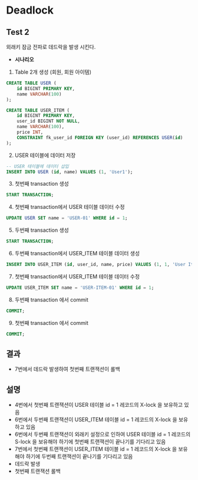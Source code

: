 # Deadlock

## Test 2
외래키 잠금 전파로 데드락을 발생 시킨다.

- **시나리오**
1. Table 2개 생성 (회원, 회원 아이템)
```sql
CREATE TABLE USER (
    id BIGINT PRIMARY KEY,
    name VARCHAR(100)
);

CREATE TABLE USER_ITEM (
    id BIGINT PRIMARY KEY,
    user_id BIGINT NOT NULL,
    name VARCHAR(100),
    price INT,
    CONSTRAINT fk_user_id FOREIGN KEY (user_id) REFERENCES USER(id)
);
```

2. USER 테이블에 데이터 저장
```sql
-- USER 테이블에 데이터 삽입
INSERT INTO USER (id, name) VALUES (1, 'User1');
```

3. 첫번째 transaction 생성
```sql
START TRANSACTION;
```
4. 첫번째 transaction에서 USER 테이블 데이터 수정
```sql
UPDATE USER SET name = 'USER-01' WHERE id = 1;
```
5. 두번째 transaction 생성
```sql
START TRANSACTION;
```
6. 두번째 transaction에서 USER_ITEM 테이블 데이터 생성
```sql
INSERT INTO USER_ITEM (id, user_id, name, price) VALUES (1, 1, 'User Item1', 1000);
```
7. 첫번째 transaction에서 USER_ITEM 테이블 데이터 수정
```sql
UPDATE USER_ITEM SET name = 'USER-ITEM-01' WHERE id = 1;
```
8. 두번째 transaction 에서 commit
```sql
COMMIT;
```
9. 첫번째 transaction 에서 commit
```sql
COMMIT;
```

## 결과

- 7번에서 데드락 발생하여 첫번째 트랜잭션이 롤백

## 설명

- 4번에서 첫번째 트랜잭션이 USER 테이블 id = 1 레코드의 X-lock 을 보유하고 있음
- 6번에서 두번째 트랜잭션이 USER_ITEM 테이블 id = 1 레코드의 X-lock 을 보유하고 있음
- 6번에서 두번째 트랜잭션이 외래키 설정으로 인하여 USER 테이블 id = 1 레코드의 S-lock 을 보유해야 하기에 첫번째 트랜잭션이 끝나기를 기다리고 있음
- 7번에서 첫번째 트랜잭션이 USER_ITEM 테이블 id = 1 레코드의 X-lock 을 보유해야 하기에 두번째 트랜잭션이 끝나기를 기다리고 있음
- 데드락 발생
- 첫번째 트랜잭션 롤백
